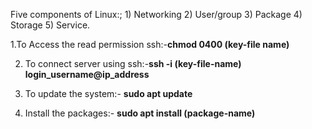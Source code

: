 Five components of Linux:; 1) Networking 2) User/group 3) Package 4) Storage 5) Service.

1.To Access the read permission ssh:-**chmod 0400 (key-file name)**

2. To connect server using ssh:-**ssh -i (key-file-name) login_username@ip_address**

3. To update the system:- **sudo apt update**

4. Install the packages:- **sudo apt install (package-name)**
